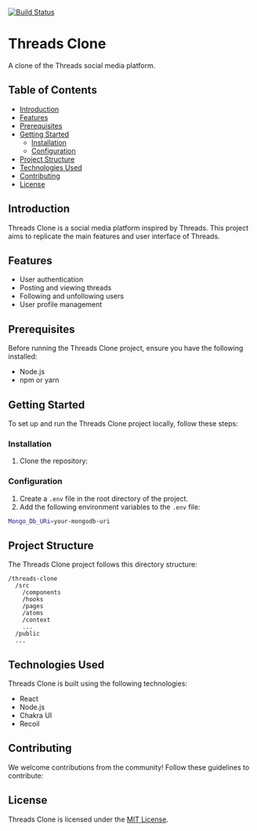 [![Build Status](https://img.shields.io/badge/build-passing-brightgreen)](link-to-your-build-page)

# Threads Clone

A clone of the Threads social media platform.

## Table of Contents

- [Introduction](#introduction)
- [Features](#features)
- [Prerequisites](#prerequisites)
- [Getting Started](#getting-started)
  - [Installation](#installation)
  - [Configuration](#configuration)
- [Project Structure](#project-structure)
- [Technologies Used](#technologies-used)
- [Contributing](#contributing)
- [License](#license)

## Introduction

Threads Clone is a social media platform inspired by Threads. This project aims to replicate the main features and user interface of Threads.

## Features

- User authentication
- Posting and viewing threads
- Following and unfollowing users
- User profile management

## Prerequisites

Before running the Threads Clone project, ensure you have the following installed:

- Node.js
- npm or yarn

## Getting Started

To set up and run the Threads Clone project locally, follow these steps:

### Installation

1. Clone the repository:

### Configuration

1. Create a `.env` file in the root directory of the project.
2. Add the following environment variables to the `.env` file:

```bash
Mongo_Db_URi=your-mongodb-uri
```

## Project Structure

The Threads Clone project follows this directory structure:

```
/threads-clone
  /src
    /components
    /hooks
    /pages
    /atoms
    /context
    ...
  /public
  ...
```

## Technologies Used

Threads Clone is built using the following technologies:

- React
- Node.js
- Chakra UI
- Recoil

## Contributing

We welcome contributions from the community! Follow these guidelines to contribute:

<!-- - [How to Submit Issues](link-to-issues-guide) -->
<!-- - [How to Submit Pull Requests](link-to-pull-requests-guide) -->

## License

Threads Clone is licensed under the [MIT License](link-to-license-file).
